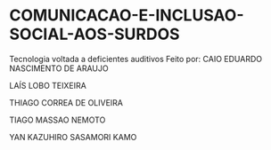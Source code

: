 # COMUNICACAO-E-INCLUSAO-SOCIAL-AOS-SURDOS
Tecnologia voltada a deficientes auditivos
Feito por:
CAIO EDUARDO NASCIMENTO DE ARAUJO</br>

LAÍS LOBO TEIXEIRA

THIAGO CORREA DE OLIVEIRA

TIAGO MASSAO NEMOTO

YAN KAZUHIRO SASAMORI KAMO
